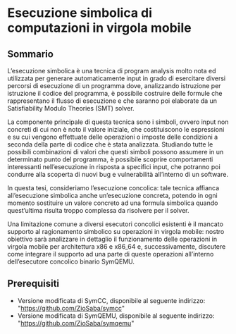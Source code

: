 # Esecuzione simbolica di computazioni in virgola mobile  


## Sommario
L’esecuzione simbolica è una tecnica di program analysis molto nota ed utilizzata per generare automaticamente input in grado di esercitare diversi percorsi di esecuzione di un programma dove, analizzando istruzione per istruzione il codice del programma, è possibile costruire delle formule che rappresentano il flusso di esecuzione e che saranno poi elaborate da un Satisfiability Modulo Theories (SMT) solver.

La componente principale di questa tecnica sono i simboli, ovvero input non concreti di cui non è noto il valore iniziale, che costituiscono le espressioni e su cui vengono effettuate delle operazioni o imposte delle condizioni a seconda della parte di codice che è stata analizzata.
Studiando tutte le possibili combinazioni di valori che questi simboli possono assumere in un determinato punto del programma, è possibile scoprire comportamenti interessanti nell’esecuzione in risposta a specifici input, che potranno poi condurre alla scoperta di nuovi bug e vulnerabilità all’interno di un software.

In questa tesi, consideriamo l’esecuzione concolica: tale tecnica affianca all’esecuzione simbolica anche un’esecuzione concreta, potendo in ogni momento sostituire un valore concreto ad una formula simbolica quando quest’ultima risulta troppo complessa da risolvere per il solver.

Una limitazione comune a diversi esecutori concolici esistenti è il mancato supporto al ragionamento simbolico su operazioni in virgola mobile: nostro obiettivo sarà analizzare in dettaglio il funzionamento delle operazioni in virgola mobile per architettura x86 e x86_64 e, successivamente, discutere come integrare il supporto ad una parte di queste operazioni all’interno dell’esecutore concolico binario SymQEMU.


## Prerequisiti
* Versione modificata di SymCC, disponibile al seguente indirizzo: "https://github.com/ZioSaba/symcc"
* Versione modificata di SymQEMU, disponibile al seguente indirizzo: "https://github.com/ZioSaba/symqemu"
